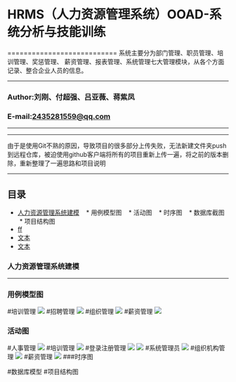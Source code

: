 # HRMS（人力资源管理系统）OOAD-系统分析与技能训练
===========================
系统主要分为部门管理、职员管理、培训管理、奖惩管理、 薪资管理、报表管理、系统管理七大管理模块，从各个方面记录、整合企业人员的信息。
****
### Author:刘刚、付超强、吕亚薇、蒋紫凤
### E-mail:2435281559@qq.com
****
****
由于是使用Git不熟的原因，导致项目的很多部分上传失败，无法新建文件夹push到远程仓库，被迫使用github客户端将所有的项目重新上传一遍，将之前的版本删除，重新整理了一遍思路和项目说明
****
## 目录
* [人力资源管理系统建模](#人力资源管理系统建模)
    * 用例模型图
    * 活动图
    * 时序图
    * 数据库截图
    * 项目结构图
* [ff](#标题)
* [文本](#文本)
* [文本](#文本)

### 人力资源管理系统建模
------
### 用例模型图
#培训管理
![](https://github.com/HRMS-product/HRMS/blob/master/%E7%94%A8%E4%BE%8B%E5%9B%BE/%E5%9F%B9%E8%AE%ADusecase.png)
#招聘管理
![](https://github.com/HRMS-product/HRMS/blob/master/%E7%94%A8%E4%BE%8B%E5%9B%BE/%E6%8B%9B%E8%81%98usecase.png)
#组织管理
![](#招聘![](https://github.com/HRMS-product/HRMS/blob/master/%E7%94%A8%E4%BE%8B%E5%9B%BE/%E6%8B%9B%E8%81%98usecase.png))
#薪资管理
![](https://github.com/HRMS-product/HRMS/blob/master/%E7%94%A8%E4%BE%8B%E5%9B%BE/%E8%96%AA%E8%B5%84usecase.png)
### 活动图
#人事管理
![](https://github.com/HRMS-product/HRMS/blob/master/%E6%B4%BB%E5%8A%A8%E5%9B%BE/%E6%B4%BB%E5%8A%A8%E5%9B%BE/%E4%BA%BA%E4%BA%8B%E7%AE%A1%E7%90%86.jpg)
#培训管理
![](https://github.com/HRMS-product/HRMS/blob/master/%E6%B4%BB%E5%8A%A8%E5%9B%BE/%E6%B4%BB%E5%8A%A8%E5%9B%BE/%E5%9F%B9%E8%AE%AD%E7%AE%A1%E7%90%86.jpg)
#登录注册管理
![](https://github.com/HRMS-product/HRMS/blob/master/%E6%B4%BB%E5%8A%A8%E5%9B%BE/%E6%B4%BB%E5%8A%A8%E5%9B%BE/%E7%99%BB%E5%BD%95.jpg)
![](https://github.com/HRMS-product/HRMS/blob/master/%E6%B4%BB%E5%8A%A8%E5%9B%BE/%E6%B4%BB%E5%8A%A8%E5%9B%BE/%E6%B3%A8%E5%86%8C.jpg)
#系统管理员
![](https://github.com/HRMS-product/HRMS/blob/master/%E6%B4%BB%E5%8A%A8%E5%9B%BE/%E6%B4%BB%E5%8A%A8%E5%9B%BE/%E4%BA%BA%E4%BA%8B%E7%AE%A1%E7%90%86.jpg)
#组织机构管理
![](https://github.com/HRMS-product/HRMS/blob/master/%E6%B4%BB%E5%8A%A8%E5%9B%BE/%E6%B4%BB%E5%8A%A8%E5%9B%BE/%E7%BB%84%E7%BB%87%E6%9C%BA%E6%9E%84%E7%AE%A1%E7%90%86.jpg)
#薪资管理
![](https://github.com/HRMS-product/HRMS/blob/master/%E6%B4%BB%E5%8A%A8%E5%9B%BE/%E6%B4%BB%E5%8A%A8%E5%9B%BE/%E8%96%AA%E8%B5%84%E7%AE%A1%E7%90%86.jpg)
###时序图

#数据库模型
#项目结构图
